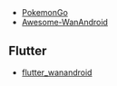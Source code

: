 ##
* [PokemonGo](https://github.com/hi-dhl/PokemonGo)
* [Awesome-WanAndroid](https://github.com/JsonChao/Awesome-WanAndroid)
## Flutter
* [flutter_wanandroid](https://github.com/Sky24n/flutter_wanandroid)
